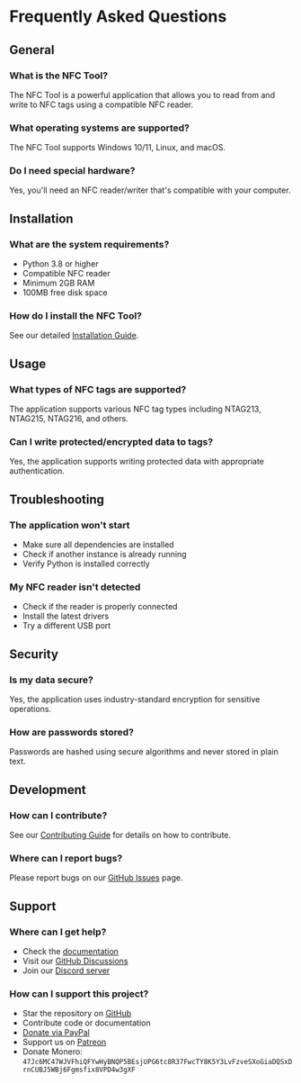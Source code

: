 # Frequently Asked Questions

## General

### What is the NFC Tool?
The NFC Tool is a powerful application that allows you to read from and write to NFC tags using a compatible NFC reader.

### What operating systems are supported?
The NFC Tool supports Windows 10/11, Linux, and macOS.

### Do I need special hardware?
Yes, you'll need an NFC reader/writer that's compatible with your computer.

## Installation

### What are the system requirements?
- Python 3.8 or higher
- Compatible NFC reader
- Minimum 2GB RAM
- 100MB free disk space

### How do I install the NFC Tool?
See our detailed [Installation Guide](installation.md).

## Usage

### What types of NFC tags are supported?
The application supports various NFC tag types including NTAG213, NTAG215, NTAG216, and others.

### Can I write protected/encrypted data to tags?
Yes, the application supports writing protected data with appropriate authentication.

## Troubleshooting

### The application won't start
- Make sure all dependencies are installed
- Check if another instance is already running
- Verify Python is installed correctly

### My NFC reader isn't detected
- Check if the reader is properly connected
- Install the latest drivers
- Try a different USB port

## Security

### Is my data secure?
Yes, the application uses industry-standard encryption for sensitive operations.

### How are passwords stored?
Passwords are hashed using secure algorithms and never stored in plain text.

## Development

### How can I contribute?
See our [Contributing Guide](contributing.md) for details on how to contribute.

### Where can I report bugs?
Please report bugs on our [GitHub Issues](https://github.com/Nsfr750/NFC/issues) page.

## Support

### Where can I get help?
- Check the [documentation](index.md)
- Visit our [GitHub Discussions](https://github.com/Nsfr750/NFC/discussions)
- Join our [Discord server](https://discord.gg/ryqNeuRYjD)

### How can I support this project?
- Star the repository on [GitHub](https://github.com/Nsfr750/NFC)
- Contribute code or documentation
- [Donate via PayPal](https://paypal.me/3dmega)
- Support us on [Patreon](https://www.patreon.com/Nsfr750)
- Donate Monero: `47Jc6MC47WJVFhiQFYwHyBNQP5BEsjUPG6tc8R37FwcTY8K5Y3LvFzveSXoGiaDQSxDrnCUBJ5WBj6Fgmsfix8VPD4w3gXF`
